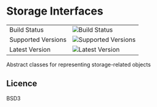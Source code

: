 Storage Interfaces
==================

|                       |                                                                                     |
|-----------------------|-------------------------------------------------------------------------------------|
| Build Status          | ![Build Status](https://secure.travis-ci.org/Infinidat/storage_interfaces.png)      |
| Supported Versions    | ![Supported Versions](https://img.shields.io/pypi/pyversions/storage_interfaces.svg)|
| Latest Version        | ![Latest Version](https://img.shields.io/pypi/v/storage_interfaces.svg)             |


Abstract classes for representing storage-related objects

Licence
-------
BSD3

